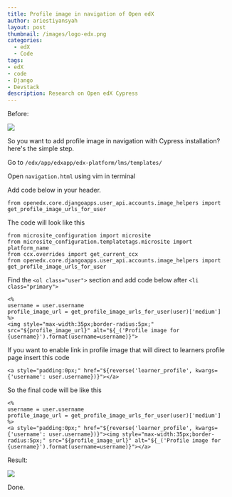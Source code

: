 ```yaml
---
title: Profile image in navigation of Open edX
author: ariestiyansyah
layout: post
thumbnail: /images/logo-edx.png
categories:
  - edX
  - Code
tags:
- edX
- code
- Django
- Devstack
description: Research on Open edX Cypress
---
```


Before:

![](http://oonlab.com/images/beforex.png)

So you want to add profile image in navigation with Cypress installation? here's the simple step.

Go to `/edx/app/edxapp/edx-platform/lms/templates/`

Open `navigation.html` using vim in terminal

Add code below in your header.

```
from openedx.core.djangoapps.user_api.accounts.image_helpers import get_profile_image_urls_for_user
```

The code will look like this

```
from microsite_configuration import microsite
from microsite_configuration.templatetags.microsite import platform_name
from ccx.overrides import get_current_ccx
from openedx.core.djangoapps.user_api.accounts.image_helpers import get_profile_image_urls_for_user
```

Find the `<ol class="user">` section and add code below after `<li class="primary">`

```
<% 
username = user.username
profile_image_url = get_profile_image_urls_for_user(user)['medium']
%>
<img style="max-width:35px;border-radius:5px;" src="${profile_image_url}" alt="${_('Profile image for {username}').format(username=username)}">
```

If you want to enable link in profile image that will direct to learners profile page insert this code

```
<a style="padding:0px;" href="${reverse('learner_profile', kwargs={'username': user.username})}"></a>
```	
 
So the final code will be like this


```
<% 
username = user.username
profile_image_url = get_profile_image_urls_for_user(user)['medium']
%>
<a style="padding:0px;" href="${reverse('learner_profile', kwargs={'username': user.username})}"><img style="max-width:35px;border-radius:5px;" src="${profile_image_url}" alt="${_('Profile image for {username}').format(username=username)}"></a>
```

Result:

![](http://oonlab.com/images/afterx.png)


Done.
